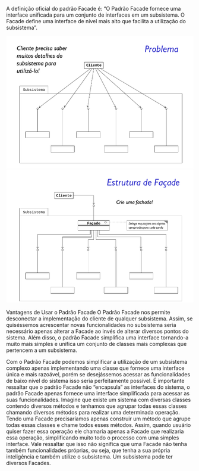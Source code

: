 A definição oficial do padrão Facade é: “O Padrão Facade fornece uma interface unificada para
um conjunto de interfaces em um subsistema. O Facade define uma interface de nível mais alto
que facilita a utilização do subsistema”.

![alt text](problem.png?raw=true "Problema")
![alt text](solution.png?raw=true "Solução")

Vantagens de Usar o Padrão Facade
O Padrão Facade nos permite desconectar a implementação do cliente de qualquer
subsistema. Assim, se quiséssemos acrescentar novas funcionalidades no subsistema
seria necessário apenas alterar a Facade ao invés de alterar diversos pontos do sistema.
Além disso, o padrão Facade simplifica uma interface tornando-a muito mais simples e
unifica um conjunto de classes mais complexas que pertencem a um subsistema.

Com o Padrão Facade podemos simplificar a utilização de um subsistema complexo apenas
implementando uma classe que fornece uma interface única e mais razoável, porém se
desejássemos acessar as funcionalidades de baixo nível do sistema isso seria perfeitamente
possível. É importante ressaltar que o padrão Facade não “encapsula” as interfaces do sistema,
o padrão Facade apenas fornece uma interface simplificada para acessar as suas funcionalidades.
Imagine que existe um sistema com diversas classes contendo diversos métodos e tenhamos que
agrupar todas essas classes chamando diversos métodos para realizar uma determinada operação.
Tendo uma Facade precisaríamos apenas construir um método que agrupe todas essas classes e
chame todos esses métodos. Assim, quando usuário quiser fazer essa operação ele chamaria
apenas a Facade que realizaria essa operação, simplificando muito todo o processo com
uma simples interface. Vale ressaltar que isso não significa que uma Facade não tenha 
também funcionalidades próprias, ou seja, que tenha a sua própria inteligência e
também utilize o subsistema. Um subsistema pode ter diversos Facades.

